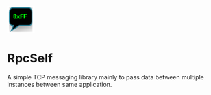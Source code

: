 ![image](https://github.com/VPKSoft/RpcSelf/blob/main/Misc/RpcSelf.png)

# RpcSelf
A simple TCP messaging library mainly to pass data between multiple instances between same application.
